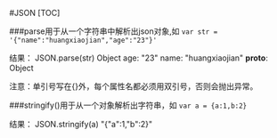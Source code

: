 #JSON
[TOC]

###parse用于从一个字符串中解析出json对象,如
```var str = '{"name":"huangxiaojian","age":"23"}'```

结果：
 JSON.parse(str)
 Object
     age: "23"
     name: "huangxiaojian"
     __proto__: Object

 注意：单引号写在{}外，每个属性名都必须用双引号，否则会抛出异常。

###stringify()用于从一个对象解析出字符串，如
```var a = {a:1,b:2}```

结果：
  JSON.stringify(a)
  "{"a":1,"b":2}"
